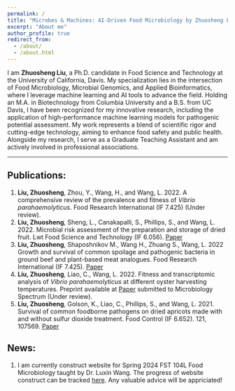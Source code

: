 ```yaml
---
permalink: /
title: "Microbes & Machines: AI-Driven Food Microbiology by Zhuosheng Liu"
excerpt: "About me"
author_profile: true
redirect_from: 
  - /about/
  - /about.html
---
```


I am **Zhuosheng Liu**, a Ph.D. candidate in Food Science and Technology at the University of California, Davis. My specialization lies in the intersection of Food Microbiology, Microbial Genomics, and Applied Bioinformatics, where I leverage machine learning and AI tools to advance the field. Holding an M.A. in Biotechnology from Columbia University and a B.S. from UC Davis, I have been recognized for my innovative research, including the application of high-performance machine learning models for pathogenic potential assessment. My work represents a blend of scientific rigor and cutting-edge technology, aiming to enhance food safety and public health. Alongside my research, I serve as a Graduate Teaching Assistant and am actively involved in professional associations.

------

## Publications:

1. **Liu, Zhuosheng**, Zhou, Y., Wang, H., and Wang, L. 2022. A comprehensive review of the prevalence and fitness of *Vibrio parahaemolyticus*. Food Research International (IF 7.425) (Under review).
2. **Liu, Zhuosheng**, Sheng, L., Canakapalli, S., Phillips, S., and Wang, L. 2022. Microbial risk assessment of the preparation and storage of dried fruit. Lwt Food Science and Technology (IF 6.056). [Paper](https://doi.org/10.1016/j.lwt.2022.113734)
3. **Liu, Zhuosheng**, Shaposhnikov M., Wang H., Zhuang S., Wang, L. 2022 Growth and survival of common spoilage and pathogenic bacteria in ground beef and plant-based meat analogues. Food Research International (IF 7.425). [Paper](https://doi.org/10.1016/j.foodres.2022.112408)
4. **Liu, Zhuosheng**, Liao, C., Wang, L. 2022. Fitness and transcriptomic analysis of *Vibrio parahaemolyticus* at different oyster harvesting temperatures. Preprint available at [Paper](https://doi.org/10.1101/2023.05.03.539256) submitted to Microbiology Spectrum (Under review).
5. **Liu, Zhuosheng**, Golson, K., Liao, C., Phillips, S., and Wang, L. 2021. Survival of common foodborne pathogens on dried apricots made with and without sulfur dioxide treatment. Food Control (IF 6.652). 121, 107569. [Paper](https://doi.org/10.1016/j.foodcont.2020.107569)

## News:
1. I am currently construct website for Spring 2024 FST 104L Food Microbiology taught by Dr. Luxin Wang. The progress of website construct can be tracked [here](https://hackmd.io/@g4P5SSbiSriJQ-hJMcd9fg/Hkpb1-EO3). Any valuable advice will be appriciated!
